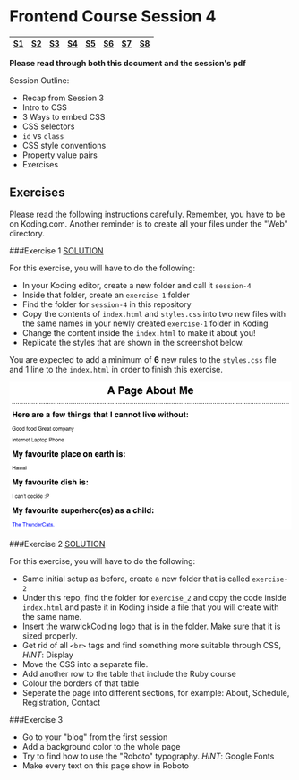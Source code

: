 Frontend Course Session 4
=========================

| [S1 ](../session_1/) | [S2  ](../session_2/README.md) |[S3  ](../session_3/README.md) |[S4  ](../session_4/README.md) |[S5  ](../session_5/README.md) |[S6  ](../session_6/README.md) |[S7  ](../session_7/README.md) |[S8  ](../session_8/README.md)|
|-------------------------------|--------------------------------|-------------------------------|-------------------------------|-------------------------------|-------------------------------|-------------------------------|------------------------------|

**Please read through both this document and the session's pdf**

Session Outline:
- Recap from Session 3
- Intro to CSS
- 3 Ways to embed CSS
- CSS selectors
- `id` vs `class`
- CSS style conventions
- Property value pairs
- Exercises


Exercises
---------
Please read the following instructions carefully. Remember, you have to be on Koding.com.
Another reminder is to create all your files under the "Web" directory.

###Exercise 1
[SOLUTION](http://codepen.io/zlahham/pen/yerEgE)

For this exercise, you will have to do the following:
- In your Koding editor, create a new folder and call it `session-4`
- Inside that folder, create an `exercise-1` folder
- Find the folder for `session-4` in this repository
- Copy the contents of `index.html` and `styles.css` into two new files with the same names in your newly created `exercise-1` folder in Koding
- Change the content inside the `index.html` to make it about you!
- Replicate the styles that are shown in the screenshot below.

You are expected to add a minimum of **6** new rules to the `styles.css` file and 1 line to the `index.html` in order to finish this exercise.


![exercise1 solution](./exercise_1/solution1.png)


###Exercise 2
[SOLUTION](http://codepen.io/zlahham/pen/bEJKWo)

For this exercise, you will have to do the following:

- Same initial setup as before, create a new folder that is called `exercise-2`
- Under this repo, find the folder for `exercise_2` and copy the code inside `index.html` and paste it in Koding inside a file that you will create with the same name.
- Insert the warwickCoding logo that is in the folder. Make sure that it is sized properly.
- Get rid of all `<br>` tags and find something more suitable through CSS, *HINT*: Display
- Move the CSS into a separate file.
- Add another row to the table that include the Ruby course
- Colour the borders of that table
- Seperate the page into different sections, for example: About, Schedule, Registration, Contact

###Exercise 3

- Go to your "blog" from the first session
- Add a background color to the whole page
- Try to find how to use the "Roboto" typography. *HINT*: Google Fonts
- Make every text on this page show in Roboto


